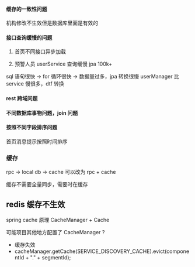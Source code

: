 #### 缓存的一致性问题

机构修改不生效但是数据库里面是有效的

#### 接口查询缓慢的问题

1. 首页不同接口异步加载

2. 预警人员 userService 查询缓慢 jpa 100k+

sql 语句很快 -> for 循环很快 -> 数据量过多，jpa 转换很慢
userManager 比 service 慢很多，dtf 转换

#### rest 跨域问题

#### 不同数据库事物问题，join 问题

#### 按照不同字段排序问题
首页消息提示按照时间排序

### 缓存
rpc -> local db -> cache 可以改为 rpc + cache

缓存不需要全量同步，需要时在缓存

## redis 缓存不生效

spring cache 原理 CacheManager + Cache

可能项目其他地方配置了 CacheManager ?

- 缓存失效
- cacheManager.getCache(SERVICE_DISCOVERY_CACHE).evict(componentId + "." + segmentId);